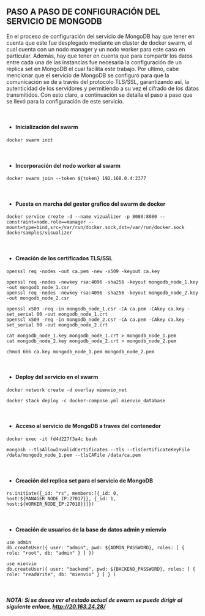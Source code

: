 ## PASO A PASO DE CONFIGURACIÓN DEL SERVICIO DE MONGODB

En el proceso de configuración del servicio de MongoDB hay que tener en cuenta que este fue desplegado mediante un cluster de docker swarm, el cual cuenta con un nodo manager y un nodo worker para este caso en particular. Además, hay que tener en cuenta que para compartir los datos entre cada una de las instancias fue necesaria la configuración de un replica set en MongoDB el cual facilita este trabajo. Por ultimo, cabe mencionar que el servicio de MongoDB se configuró para que la comunicación se de a través del protocolo TLS/SSL, garantizando así, la autenticidad de los servidores y permitiendo a su vez el cifrado de los datos transmitidos. Con esto claro, a continuación se detalla el paso a paso que se llevó para la configuración de este servicio.

&nbsp;

- #### Inicialización del swarm

```
docker swarm init
```

&nbsp;

- #### Incorporación del nodo worker al swarm

```
docker swarm join --token ${token} 192.168.0.4:2377
```

&nbsp;

- #### Puesta en marcha del gestor grafico del swarm de docker

```
docker service create -d --name vizualizer -p 8080:8080 --constraint=node.role==manager --mount=type=bind,src=/var/run/docker.sock,dst=/var/run/docker.sock dockersamples/visualizer
```

&nbsp;

- #### Creación de los certificados TLS/SSL

```
openssl req -nodes -out ca.pem -new -x509 -keyout ca.key

openssl req -nodes -newkey rsa:4096 -sha256 -keyout mongodb_node_1.key -out mongodb_node_1.csr
openssl req -nodes -newkey rsa:4096 -sha256 -keyout mongodb_node_2.key -out mongodb_node_2.csr

openssl x509 -req -in mongodb_node_1.csr -CA ca.pem -CAkey ca.key -set_serial 00 -out mongodb_node_1.crt
openssl x509 -req -in mongodb_node_2.csr -CA ca.pem -CAkey ca.key -set_serial 00 -out mongodb_node_2.crt

cat mongodb_node_1.key mongodb_node_1.crt > mongodb_node_1.pem
cat mongodb_node_2.key mongodb_node_2.crt > mongodb_node_2.pem

chmod 666 ca.key mongodb_node_1.pem mongodb_node_2.pem
```

&nbsp;

- #### Deploy del servicio en el swarm

```
docker network create -d overlay mienvio_net

docker stack deploy -c docker-compose.yml mienvio_database
```

&nbsp;

- #### Acceso al servicio de MongoDB a traves del contenedor

```
docker exec -it fd4d227f3a4c bash

mongosh --tlsAllowInvalidCertificates --tls --tlsCertificateKeyFile /data/mongodb_node_1.pem --tlsCAFile /data/ca.pem
```

&nbsp;

- #### Creación del replica set para el servicio de MongoDB

```
rs.initiate({_id: "rs", members:[{_id: 0, host:${MANAGER_NODE_IP:27017}}, {_id: 1, host:${WORKER_NODE_IP:27018}}]})
```

&nbsp;

- #### Creación de usuarios de la base de datos admin y mienvio

```
use admin
db.createUser({ user: "admin", pwd: ${ADMIN_PASSWORD}, roles: [ { role: "root", db: "admin" } ] })

use mienvio
db.createUser({ user: "backend", pwd: ${BACKEND_PASSWORD}, roles: [ { role: "readWrite", db: "mienvio" } ] } )
```

&nbsp;

##### NOTA: Si se desea ver el estado actual de swarm se puede dirigir al siguiente enlace, http://20.163.24.28/